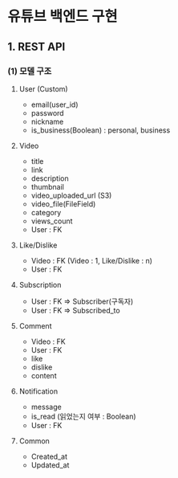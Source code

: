 # 유튜브 백엔드 구현

## 1. REST API
### (1) 모델 구조
1. User (Custom)
    - email(user_id)
    - password
    - nickname
    - is_business(Boolean) : personal, business

2. Video
    - title
    - link
    - description
    - thumbnail
    - video_uploaded_url (S3)
    - video_file(FileField)
    - category
    - views_count
    - User : FK

3. Like/Dislike
    - Video : FK (Video : 1, Like/Dislike : n)
    - User : FK
    
4. Subscription
    - User : FK => Subscriber(구독자)
    - User : FK => Subscribed_to

5. Comment
    - Video : FK
    - User : FK
    - like
    - dislike
    - content

6. Notification
    - message
    - is_read (읽었는지 여부 : Boolean)
    - User : FK

7. Common
    - Created_at
    - Updated_at